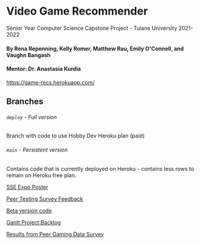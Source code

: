 # Video Game Recommender
Senior Year Computer Science Capstone Project - Tulane University 2021-2022
#### By Rena Repenning, Kelly Romer, Matthew Rau, Emily O'Connell, and Vaughn Bangash
#### Mentor: Dr. Anastasia Kurdia

https://game-recs.herokuapp.com/

## Branches
###### `deploy` - Full version
Branch with code to use Hobby Dev Heroku plan (paid)

###### `main` - Persistent version
Contains code that is currently deployed on Heroku - contains less rows to remain on Heroku free plan.

[SSE Expo Poster](poster.png)

[Peer Testing Survey Feedback](betatest_feedback.csv)

[Beta version code](https://github.com/renarepenning/VideoGameRecommender)

[Gantt Project Backlog](https://docs.google.com/spreadsheets/d/15e7zwXxmEUFTCWr610AnX1VBL8vv_givecmanFnW84s/edit?usp=sharing)

[Results from Peer Gaming Data Survey](https://docs.google.com/spreadsheets/d/1vanuclgYFQU4Ex5IZWORW0EVqrYKykCqBGTZkM-bfWo/edit?usp=sharing)

